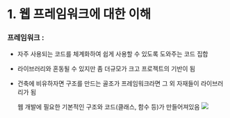# 1. 웹 프레임워크에 대한 이해

### 프레임워크 :
- 자주 사용되는 코드를 체계화하여 쉽게 사용할 수 있도록 도와주는 코드 집합
- 라이브러리와 혼동될 수 있지만 좀 더규모가 크고 프로젝트의 기반이 됨
- 건축에 비유하자면 구조를 만드는 골조가 프레임워크라면 그 외 자재들이 라이브러리가 됨

    웹 개발에 필요한 기본적인 구조와 코드(클래스, 함수 등)가 만들어져있음
![](https://images.velog.io/images/sh981013s/post/551cd00d-6bc1-499b-9984-d2377e963594/image.png)